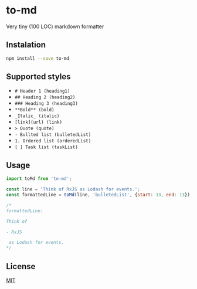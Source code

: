 # to-md
Very tiny (100 LOC) markdown formatter

## Instalation

```bash
npm install --save to-md
```

## Supported styles
- `# Header 1 (heading1)`
- `## Heading 2 (heading2)`
- `### Heading 3 (heading3)`
- `**Bold** (bold)`
- `_Italic_ (italic)`
- `[link](url) (link)`
- `> Quote (quote)`
- `- Bullted list (bulletedList)`
- `1. Ordered list (orderedList)`
- `[ ] Task list (taskList)`

## Usage

```js
import toMd from 'to-md';

const line = 'Think of RxJS as Lodash for events.';
const formattedLine = toMd(line, 'bulletedList', {start: 13, end: 13});

/*
formattedLine:

Think of 

- RxJS

 as Lodash for events.
*/
```

## License
  [MIT](LICENSE)

